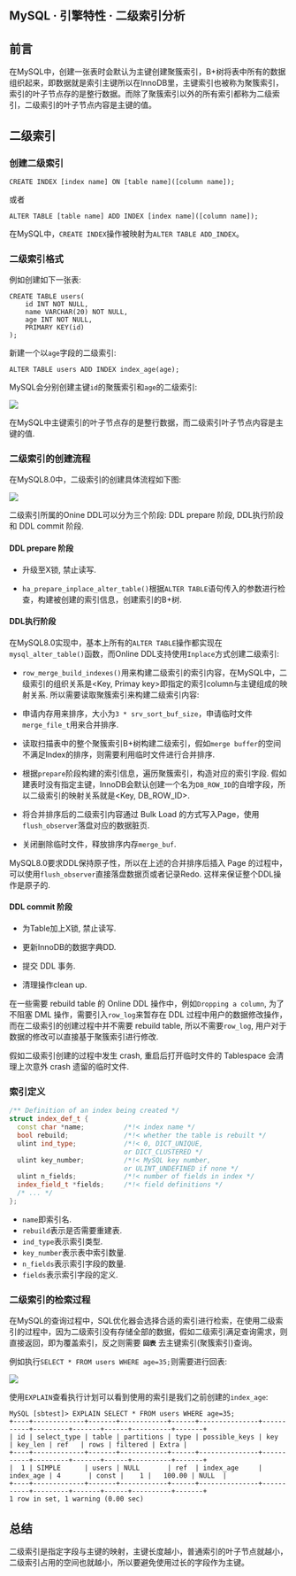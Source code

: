 ## MySQL · 引擎特性 · 二级索引分析


    
## 前言


在MySQL中，创建一张表时会默认为主键创建聚簇索引，B+树将表中所有的数据组织起来，即数据就是索引主键所以在InnoDB里，主键索引也被称为聚簇索引，索引的叶子节点存的是整行数据。而除了聚簇索引以外的所有索引都称为二级索引，二级索引的叶子节点内容是主键的值。  

## 二级索引

### 创建二级索引

```LANG
CREATE INDEX [index name] ON [table name]([column name]);

```


或者  

```LANG
ALTER TABLE [table name] ADD INDEX [index name]([column name]);

```


在MySQL中，`CREATE INDEX`操作被映射为`ALTER TABLE ADD_INDEX`。  

### 二级索引格式


例如创建如下一张表:  

```LANG
CREATE TABLE users(
    id INT NOT NULL,
    name VARCHAR(20) NOT NULL,
    age INT NOT NULL,
    PRIMARY KEY(id)
);

```


新建一个以`age`字段的二级索引:  

```LANG
ALTER TABLE users ADD INDEX index_age(age);

```


MySQL会分别创建主键`id`的聚簇索引和`age`的二级索引:  


![][0]  


在MySQL中主键索引的叶子节点存的是整行数据，而二级索引叶子节点内容是主键的值.  

### 二级索引的创建流程


在MySQL8.0中，二级索引的创建具体流程如下图:  


![][1]  


二级索引所属的Onine DDL可以分为三个阶段: DDL prepare 阶段, DDL执行阶段和 DDL commit 阶段.  

#### DDL prepare 阶段


* 升级至X锁, 禁止读写.  

  
* `ha_prepare_inplace_alter_table()`根据`ALTER TABLE`语句传入的参数进行检查，构建被创建的索引信息，创建索引的B+树.  


#### DDL执行阶段


在MySQL8.0实现中，基本上所有的`ALTER TABLE`操作都实现在`mysql_alter_table()`函数，而Online DDL支持使用`Inplace`方式创建二级索引:  


* `row_merge_build_indexes()`用来构建二级索引的索引内容，在MySQL中，二级索引的组织关系是<Key, Primay key>即指定的索引column与主键组成的映射关系. 所以需要读取聚簇索引来构建二级索引内容:  


* 申请内存用来排序，大小为`3 * srv_sort_buf_size`，申请临时文件`merge_file_t`用来合并排序.  

      
* 读取扫描表中的整个聚簇索引B+树构建二级索引，假如`merge buffer`的空间不满足Index的排序，则需要利用临时文件进行合并排序.  

      
* 根据`prepare`阶段构建的索引信息，遍历聚簇索引，构造对应的索引字段. 假如建表时没有指定主键，InnoDB会默认创建一个名为`DB_ROW_ID`的自增字段，所以二级索引的映射关系就是<Key, DB_ROW_ID>.  

      
* 将合并排序后的二级索引内容通过 Bulk Load 的方式写入Page，使用`flush_observer`落盘对应的数据脏页.  

      
* 关闭删除临时文件，释放排序内存`merge_buf`.  



MySQL8.0要求DDL保持原子性，所以在上述的合并排序后插入 Page 的过程中，可以使用`flush_observer`直接落盘数据页或者记录Redo. 这样来保证整个DDL操作是原子的.  

#### DDL commit 阶段


* 为Table加上X锁, 禁止读写.  

  
* 更新InnoDB的数据字典DD.  

  
* 提交 DDL 事务.  

  
* 清理操作clean up.  



在一些需要 rebuild table 的 Online DDL 操作中，例如`Dropping a column`, 为了不阻塞 DML 操作，需要引入`row_log`来暂存在 DDL 过程中用户的数据修改操作，而在二级索引的创建过程中并不需要 rebuild table, 所以不需要`row_log`, 用户对于数据的修改可以直接基于聚簇索引进行修改.  


假如二级索引创建的过程中发生 crash, 重启后打开临时文件的 Tablespace 会清理上次意外 crash 遗留的临时文件.  

### 索引定义

```cpp
/** Definition of an index being created */
struct index_def_t {
  const char *name;          /*!< index name */
  bool rebuild;              /*!< whether the table is rebuilt */
  ulint ind_type;            /*!< 0, DICT_UNIQUE,
                             or DICT_CLUSTERED */
  ulint key_number;          /*!< MySQL key number,
                             or ULINT_UNDEFINED if none */
  ulint n_fields;            /*!< number of fields in index */
  index_field_t *fields;     /*!< field definitions */
  /* ... */
};

```


* `name`即索引名.
* `rebuild`表示是否需要重建表.
* `ind_type`表示索引类型.
* `key_number`表示表中索引数量.
* `n_fields`表示索引字段的数量.
* `fields`表示索引字段的定义.


### 二级索引的检索过程


在MySQL的查询过程中，SQL优化器会选择合适的索引进行检索，在使用二级索引的过程中，因为二级索引没有存储全部的数据，假如二级索引满足查询需求，则直接返回，即为覆盖索引，反之则需要 **`回表`** 去主键索引(聚簇索引)查询。  


例如执行`SELECT * FROM users WHERE age=35;`则需要进行回表:  


![][2]  


使用`EXPLAIN`查看执行计划可以看到使用的索引是我们之前创建的`index_age`:  

```LANG
MySQL [sbtest]> EXPLAIN SELECT * FROM users WHERE age=35;
+----+-------------+-------+------------+------+---------------+-----------+---------+-------+------+----------+-------+
| id | select_type | table | partitions | type | possible_keys | key       | key_len | ref   | rows | filtered | Extra |
+----+-------------+-------+------------+------+---------------+-----------+---------+-------+------+----------+-------+
|  1 | SIMPLE      | users | NULL       | ref  | index_age     | index_age | 4       | const |    1 |   100.00 | NULL  |
+----+-------------+-------+------------+------+---------------+-----------+---------+-------+------+----------+-------+
1 row in set, 1 warning (0.00 sec)

```

## 总结


二级索引是指定字段与主键的映射，主键长度越小，普通索引的叶子节点就越小，二级索引占用的空间也就越小，所以要避免使用过长的字段作为主键。  


[0]: http://mysql.taobao.org/monthly/pic/202001/2020-01-qingwu-secondary-index.jpg
[1]: http://mysql.taobao.org/monthly/pic/202001/2020-01-qingwu-create-secondary-index.jpg
[2]: http://mysql.taobao.org/monthly/pic/202001/2020-01-qingwu-search-secondary-index.jpg